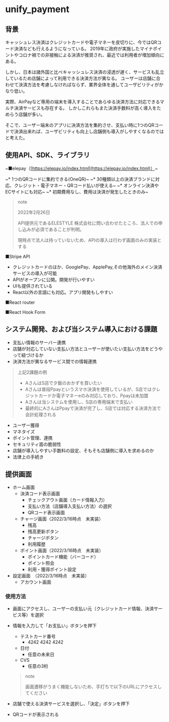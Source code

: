 # unify_payment

## 背景
キャッシュレス決済はクレジットカードや電子マネーを皮切りに、今ではQRコード決済なども行えるようになっている。
2019年に政府が実施したマイナポイントやコロナ禍での非接触による決済が推奨され、最近では利用者が増加傾向にある。

しかし、日本は諸外国と比べキャッシュレス決済の浸透が遅く、サービスも乱立しているため店舗によって利用できる決済方法が異なる。
ユーザーは店舗に合わせて決済方法を考慮しなければならず、業界全体を通してユーザビリティがかなり低い。

実際、AirPayなど専用の端末を導入することであらゆる決済方法に対応できるマルチ決済サービスも存在する。
しかしこれらもまた決済手数料が高く導入をためらう店舗が多い。

そこで、ユーザー端末のアプリに決済方法を集約させ、支払い時に1つのQRコードで決済出来れば、ユーザビリティも向上し店舗側も導入がしやすくなるのではと考えた。

## 使用API、SDK、ライブラリ
~■elepay（[https://elepay.io/index.html](https://elepay.io/index.html)）~

~* 1つのQRコードに集約できる(OneQR)~
~* 30種類以上の決済ブランドに対応、クレジット・電子マネー・QRコード払いが使える~
~* オンライン決済やECサイトにも対応~
~* 初期費用なし、費用は決済が発生したときのみ~

> note
> 
> 2022年2月26日
> 
> API提供元であるELESTYLE 株式会社に問い合わせたところ、法人での申し込みが必須であることが判明。
> 
> 現時点で法人は持っていないため、APIの導入は行わず画面のみの実装とする

■Stripe API

* クレジットカードのほか、GooglePay、ApplePay,その他海外のメイン決済サービスの導入が可能
* APIがオープンに公開。開発が行いやすい
* UIも提供されている
* React以外の言語にも対応。アプリ開発もしやすい

■React router

■React Hook Form

## システム開発、および当システム導入における課題
* 支払い情報のサーバー連携
* 店舗が対応していない支払い方法とユーザーが使いたい支払い方法をどうやって紐づけるか
* 決済方法が異なるサービス間での情報連携
> 上記2課題の例
> 
> * AさんはS店で夕飯のおかずを買いたい
> * Aさんは普段Ppayというスマホ決済を使用しているが、S店ではクレジットカードか電子マネーeのみ対応しており、Ppayは未加盟
> * Aさんは当システムを使用し、S店の専用端末で支払い
> * 最終的にAさんはPpayで決済が完了し、S店では対応する決済方法で会計処理される
* ユーザー獲得
* マネタイズ
* ポイント管理、連携
* セキュリティ面の脆弱性
* 店舗が導入しやすい手数料の設定、そもそも店舗側に導入を求めるのか
* 法律上の手続き

## 提供画面
* ホーム画面
  * 決済コード表示画面
    * チェックアウト画面（カード情報入力）
    * 支払い方法（店舗導入支払い方法）の選択
    * QRコード表示画面
  * チャージ画面（2022/3/16時点　未実装）
    * 残高
    * 残高更新ボタン
    * チャージボタン
    * 利用履歴
  * ポイント画面（2022/3/16時点　未実装）
    * ポイントカード機能（バーコード）
    * ポイント照会
    * 利用・獲得ポイント設定
* 設定画面　（2022/3/16時点　未実装）
  * アカウント画面

### 使用方法
* 画面にアクセスし、ユーザーの支払い元（クレジットカード情報、決済サービス等）を選択
* 情報を入力して「お支払い」ボタンを押下
  * テストカード番号
    * 4242 4242 4242
  * 日付
    * 任意の未来日
  * CVS
    * 任意の3桁
   > note
   > 
   > 画面遷移がうまく機能しないため、手打ちで以下のURLにアクセスしてください

* 店舗で使える決済サービスを選択し、「決定」ボタンを押下
* QRコードが表示される
